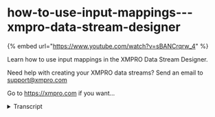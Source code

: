 # how-to-use-input-mappings---xmpro-data-stream-designer
{% embed url="https://www.youtube.com/watch?v=sBANCrqrw_4" %}



Learn how to use input mappings in the XMPRO Data Stream Designer. 

Need help with creating your XMPRO data streams? Send an email to support@xmpro.com 

Go to https://xmpro.com if you want...
<details>
<summary>Transcript</summary>Learn how to use input mappings in the XMPRO Data Stream Designer. 

Need help with creating your XMPRO data streams? Send an email to support@xmpro.com 

Go to https://xmpro.com if you want...
welcome to another training video from

Exim pro today we will be looking at

input mappings what they are and how to

use them interesting designer so what

our infant mappings infant mapping is

the way an agent uses to define the sort

of inputs it would it would like to

receive one once an agent has defined

that structure of payload or input that

it acquires they need to be mapped and

that is where infant mappings come in

mostly you would notice that action

agents would have input mappings on them

first of all the documentation of the

agent would explain them but you can

also click on the arrow that is leading

into an agent and you will notice that

this configure button with will get

enables whenever that agent requires

input mappings so how do you configure

them you can either double click on the

arrow or you can click the configure

button after you have selected the arrow

and you will notice that the screen will

show up you can maximize it to work with

the screen and over here you will see

there are two sides right hand side

basically lists all the inputs that this

agent is expecting on the left hand side

you would see all the properties that

your preceding agent is sending its

sending in and you can then go ahead and

map them to map them you simply select

the option from the drop-down and then

the mapping is done and then you can

save by clicking on the apply and then

save your use case for them to persist

now if you look at some of the advanced

options in there you would notice that

across the top over there you have a few

options first of all we have an option

to say let's say if you want to filter

this list and to only show the ones

which are unmet so you can click on that

and you'll see they know that only the

unmapped rows are not visible this is

very useful if you had a big list let's

say this agent was

hundred or more inputs then and there is

only one that is unmapped so finding

that through a big list would have been

a problem and that's where you can use

this filter next we would notice that we

also have an automatic feature which

basically if you click on it would try

and find if there are any direct matches

it can automatically do for example it

found that on the left hand side it has

an option coming in called time stamp

and on the right side the same option is

being expected so it would automatically

make that mapping you would also notice

here that some of the options are

automatically disabled they are disabled

because the ton of those items don't

match the input that is being asked over

here a handy tip here would be if you

want to map something and the type

doesn't match you can simply go ahead

and drag data conversion transformation

which will let you convert the data type

of your attribute and then you will be

able to map them getting back to the top

bit over here you will see we have

another option which says match my

expression starting with the prefix

option where you choose what the prefix

should be so what that will do is let's

say I say device underscore is my prefix

and I click OK it will go ahead and try

to find items which match if that prefix

is added to the right hand side so it

went ahead and found device underscore

pressure would match pressure and it has

put that in again these are the things

which would help if you had a mess of

this list here similarly we have options

for postfix where you can type in the

postfix and it will do rest of the

mething for example I can do that and

you'll say and you'll see it has done

vibration underscore current to the

vibration and lastly and we have an

expression option where you can define

an expression for example if I want

let's say device underscore and wherever

you want to substitute the right-hand

side you would put dollar 1/4 for that

expression and then you can type in the

rest of your expression so what this

will do is it will try to match any

property coming in which is device

underscore name of the right-hand side

which is expected underscore change you

will notice that it has mapped it has

mapped device underscore temperature

underscore change to temperature here so

those are some of the advanced options

here and that is basically how you use

input mappings I hope this was helpful

thank you so much for watching
</details>